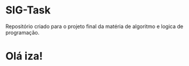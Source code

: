 # SIG-Task
Repositório criado para o projeto final da matéria de algoritmo e logica de programação.

# Olá iza!